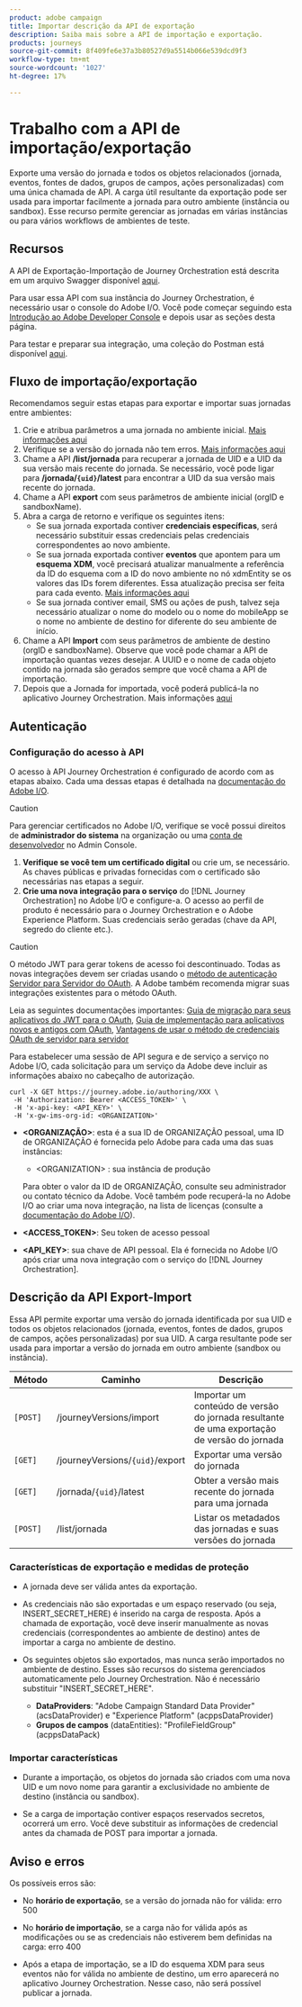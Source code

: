 ```yaml
---
product: adobe campaign
title: Importar descrição da API de exportação
description: Saiba mais sobre a API de importação e exportação.
products: journeys
source-git-commit: 8f409fe6e37a3b80527d9a5514b066e539dcd9f3
workflow-type: tm+mt
source-wordcount: '1027'
ht-degree: 17%

---
```



# Trabalho com a API de importação/exportação

Exporte uma versão do jornada e todos os objetos relacionados (jornada, eventos, fontes de dados, grupos de campos, ações personalizadas) com uma única chamada de API. A carga útil resultante da exportação pode ser usada para importar facilmente a jornada para outro ambiente (instância ou sandbox).
Esse recurso permite gerenciar as jornadas em várias instâncias ou para vários workflows de ambientes de teste.


## Recursos

A API de Exportação-Importação de Journey Orchestration está descrita em um arquivo Swagger disponível [aqui](https://adobedocs.github.io/JourneyAPI/docs/).

Para usar essa API com sua instância do Journey Orchestration, é necessário usar o console do Adobe I/O. Você pode começar seguindo esta [Introdução ao Adobe Developer Console](https://www.adobe.io/apis/experienceplatform/console/docs.html#!AdobeDocs/adobeio-console/master/getting-started.md) e depois usar as seções desta página.

Para testar e preparar sua integração, uma coleção do Postman está disponível [aqui](https://raw.githubusercontent.com/AdobeDocs/JourneyAPI/master/postman-collections/Journey-Orchestration_Export-import-API_postman-collection.json).


## Fluxo de importação/exportação

Recomendamos seguir estas etapas para exportar e importar suas jornadas entre ambientes:

1. Crie e atribua parâmetros a uma jornada no ambiente inicial. [Mais informações aqui](https://experienceleague.adobe.com/docs/journeys/using/building-journeys/about-journey-building/journey.html?lang=pt-BR)
1. Verifique se a versão do jornada não tem erros. [Mais informações aqui](https://experienceleague.adobe.com/docs/journeys/using/building-journeys/testing-the-journey.html?lang=pt-BR)
1. Chame a API **/list/jornada** para recuperar a jornada de UID e a UID da sua versão mais recente do jornada. Se necessário, você pode ligar para **/jornada/`{uid}`/latest** para encontrar a UID da sua versão mais recente do jornada.
1. Chame a API **export** com seus parâmetros de ambiente inicial (orgID e sandboxName).
1. Abra a carga de retorno e verifique os seguintes itens:
   * Se sua jornada exportada contiver **credenciais específicas**, será necessário substituir essas credenciais pelas credenciais correspondentes ao novo ambiente.
   * Se sua jornada exportada contiver **eventos** que apontem para um **esquema XDM**, você precisará atualizar manualmente a referência da ID do esquema com a ID do novo ambiente no nó xdmEntity se os valores das IDs forem diferentes. Essa atualização precisa ser feita para cada evento. [Mais informações aqui](https://experienceleague.adobe.com/docs/journeys/using/events-journeys/experience-event-schema.html?lang=pt-BR)
   * Se sua jornada contiver email, SMS ou ações de push, talvez seja necessário atualizar o nome do modelo ou o nome do mobileApp se o nome no ambiente de destino for diferente do seu ambiente de início.
1. Chame a API **Import** com seus parâmetros de ambiente de destino (orgID e sandboxName). Observe que você pode chamar a API de importação quantas vezes desejar. A UUID e o nome de cada objeto contido na jornada são gerados sempre que você chama a API de importação.
1. Depois que a Jornada for importada, você poderá publicá-la no aplicativo Journey Orchestration. Mais informações [aqui](https://experienceleague.adobe.com/docs/journeys/using/building-journeys/publishing-the-journey.html?lang=pt-BR)


## Autenticação

### Configuração do acesso à API

O acesso à API Journey Orchestration é configurado de acordo com as etapas abaixo. Cada uma dessas etapas é detalhada na [documentação do Adobe I/O](https://www.adobe.io/authentication/auth-methods.html#!AdobeDocs/adobeio-auth/master/AuthenticationOverview/ServiceAccountIntegration.md).

>[!CAUTION]
>
>Para gerenciar certificados no Adobe I/O, verifique se você possui direitos de <b>administrador do sistema</b> na organização ou uma [conta de desenvolvedor](https://helpx.adobe.com/br/enterprise/using/manage-developers.html) no Admin Console.

1. **Verifique se você tem um certificado digital** ou crie um, se necessário. As chaves públicas e privadas fornecidas com o certificado são necessárias nas etapas a seguir.
1. **Crie uma nova integração para o serviço** do [!DNL Journey Orchestration] no Adobe I/O e configure-a. O acesso ao perfil de produto é necessário para o Journey Orchestration e o Adobe Experience Platform. Suas credenciais serão geradas (chave da API, segredo do cliente etc.).

>[!CAUTION]
>
>O método JWT para gerar tokens de acesso foi descontinuado. Todas as novas integrações devem ser criadas usando o [método de autenticação Servidor para Servidor do OAuth](https://experienceleague.adobe.com/docs/experience-platform/landing/platform-apis/api-authentication.html?lang=pt-BR#select-oauth-server-to-server). A Adobe também recomenda migrar suas integrações existentes para o método OAuth.
>
>Leia as seguintes documentações importantes:
>[Guia de migração para seus aplicativos do JWT para o OAuth](https://developer.adobe.com/developer-console/docs/guides/authentication/ServerToServerAuthentication/migration/),
>[Guia de implementação para aplicativos novos e antigos com OAuth](https://developer.adobe.com/developer-console/docs/guides/authentication/ServerToServerAuthentication/implementation/),
>[Vantagens de usar o método de credenciais OAuth de servidor para servidor](https://developer.adobe.com/developer-console/docs/guides/authentication/ServerToServerAuthentication/migration/#why-oauth-server-to-server-credentials)


Para estabelecer uma sessão de API segura e de serviço a serviço no Adobe I/O, cada solicitação para um serviço da Adobe deve incluir as informações abaixo no cabeçalho de autorização.

```
curl -X GET https://journey.adobe.io/authoring/XXX \
 -H 'Authorization: Bearer <ACCESS_TOKEN>' \
 -H 'x-api-key: <API_KEY>' \
 -H 'x-gw-ims-org-id: <ORGANIZATION>'
```

* **&lt;ORGANIZAÇÃO>**: esta é a sua ID de ORGANIZAÇÃO pessoal, uma ID de ORGANIZAÇÃO é fornecida pelo Adobe para cada uma das suas instâncias:

   * &lt;ORGANIZATION> : sua instância de produção

  Para obter o valor da ID de ORGANIZAÇÃO, consulte seu administrador ou contato técnico da Adobe. Você também pode recuperá-la no Adobe I/O ao criar uma nova integração, na lista de licenças (consulte a [documentação do Adobe I/O](https://www.adobe.io/authentication.html)).

* **&lt;ACCESS_TOKEN>**: Seu token de acesso pessoal

* **&lt;API_KEY>**: sua chave de API pessoal. Ela é fornecida no Adobe I/O após criar uma nova integração com o serviço do [!DNL Journey Orchestration].



## Descrição da API Export-Import

Essa API permite exportar uma versão do jornada identificada por sua UID e todos os objetos relacionados (jornada, eventos, fontes de dados, grupos de campos, ações personalizadas) por sua UID.
A carga resultante pode ser usada para importar a versão do jornada em outro ambiente (sandbox ou instância).

| Método | Caminho | Descrição |
|---|---|---|
| `[POST]` | /journeyVersions/import | Importar um conteúdo de versão do jornada resultante de uma exportação de versão do jornada |
| `[GET]` | /journeyVersions/`{uid}`/export | Exportar uma versão do jornada |
| `[GET]` | /jornada/`{uid}`/latest | Obter a versão mais recente do jornada para uma jornada |
| `[POST]` | /list/jornada | Listar os metadados das jornadas e suas versões do jornada |


### Características de exportação e medidas de proteção

* A jornada deve ser válida antes da exportação.

* As credenciais não são exportadas e um espaço reservado (ou seja, INSERT_SECRET_HERE) é inserido na carga de resposta.
Após a chamada de exportação, você deve inserir manualmente as novas credenciais (correspondentes ao ambiente de destino) antes de importar a carga no ambiente de destino.

* Os seguintes objetos são exportados, mas nunca serão importados no ambiente de destino. Esses são recursos do sistema gerenciados automaticamente pelo Journey Orchestration. Não é necessário substituir &quot;INSERT_SECRET_HERE&quot;.
   * **DataProviders**: &quot;Adobe Campaign Standard Data Provider&quot; (acsDataProvider) e &quot;Experience Platform&quot; (acppsDataProvider)
   * **Grupos de campos** (dataEntities): &quot;ProfileFieldGroup&quot; (acppsDataPack)



### Importar características

* Durante a importação, os objetos do jornada são criados com uma nova UID e um novo nome para garantir a exclusividade no ambiente de destino (instância ou sandbox).

* Se a carga de importação contiver espaços reservados secretos, ocorrerá um erro. Você deve substituir as informações de credencial antes da chamada de POST para importar a jornada.

## Aviso e erros

Os possíveis erros são:

* No **horário de exportação**, se a versão do jornada não for válida: erro 500

* No **horário de importação**, se a carga não for válida após as modificações ou se as credenciais não estiverem bem definidas na carga: erro 400

* Após a etapa de importação, se a ID do esquema XDM para seus eventos não for válida no ambiente de destino, um erro aparecerá no aplicativo Journey Orchestration. Nesse caso, não será possível publicar a jornada.